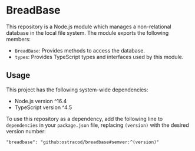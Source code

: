 
# BreadBase

This repository is a Node.js module which manages a non-relational database in the local file system. The module exports the following members:

* `BreadBase`: Provides methods to access the database.
* `types`: Provides TypeScript types and interfaces used by this module.

## Usage

This project has the following system-wide dependencies:

* Node.js version ^16.4
* TypeScript version ^4.5

To use this repository as a dependency, add the following line to `dependencies` in your `package.json` file, replacing `(version)` with the desired version number:

```
"breadbase": "github:ostracod/breadbase#semver:^(version)"
```


